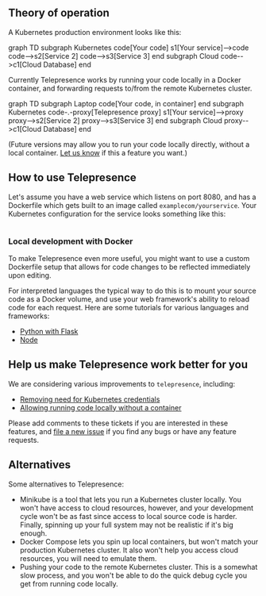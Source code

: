 <link href="https://cdn.rawgit.com/knsv/mermaid/7.0.0/dist/mermaid.css" rel="stylesheet">
<script src="https://cdn.rawgit.com/knsv/mermaid/7.0.0/dist/mermaid.min.js"></script>
<script>mermaid.initialize({startOnLoad:true});</script>

## Theory of operation

A Kubernetes production environment looks like this:

<div class="mermaid">
graph TD
  subgraph Kubernetes
    code[Your code]
    s1[Your service]-->code
    code-->s2[Service 2]
    code-->s3[Service 3]
  end
  subgraph Cloud
    code-->c1[Cloud Database]
  end
</div>

Currently Telepresence works by running your code locally in a Docker container, and forwarding requests to/from the remote Kubernetes cluster.

<div class="mermaid">
graph TD
  subgraph Laptop
    code[Your code, in container]
  end
  subgraph Kubernetes
    code-.-proxy[Telepresence proxy]
    s1[Your service]-->proxy
    proxy-->s2[Service 2]
    proxy-->s3[Service 3]
  end
  subgraph Cloud
    proxy-->c1[Cloud Database]
  end
</div>

(Future versions may allow you to run your code locally directly, without a local container.
[Let us know](https://github.com/datawire/telepresence/issues/1) if this a feature you want.)

## How to use Telepresence

Let's assume you have a web service which listens on port 8080, and has a Dockerfile which gets built to an image called `examplecom/yourservice`.
Your Kubernetes configuration for the service looks something like this:

```yaml

```



### Local development with Docker

To make Telepresence even more useful, you might want to use a custom Dockerfile setup that allows for code changes to be reflected immediately upon editing.

For interpreted languages the typical way to do this is to mount your source code as a Docker volume, and use your web framework's ability to reload code for each request.
Here are some tutorials for various languages and frameworks:

* [Python with Flask](http://matthewminer.com/2015/01/25/docker-dev-environment-for-web-app.html)
* [Node](http://fostertheweb.com/2016/02/nodemon-inside-docker-container/)

## Help us make Telepresence work better for you

We are considering various improvements to `telepresence`, including:

* [Removing need for Kubernetes credentials](https://github.com/datawire/telepresence/issues/2)
* [Allowing running code locally without a container](https://github.com/datawire/telepresence/issues/1)

Please add comments to these tickets if you are interested in these features, and [file a new issue](https://github.com/datawire/telepresence/issues/new) if you find any bugs or have any feature requests.

## Alternatives

Some alternatives to Telepresence:

* Minikube is a tool that lets you run a Kubernetes cluster locally.
  You won't have access to cloud resources, however, and your development cycle won't be as fast since access to local source code is harder.
  Finally, spinning up your full system may not be realistic if it's big enough.
* Docker Compose lets you spin up local containers, but won't match your production Kubernetes cluster.
  It also won't help you access cloud resources, you will need to emulate them.
* Pushing your code to the remote Kubernetes cluster.
  This is a somewhat slow process, and you won't be able to do the quick debug cycle you get from running code locally.
